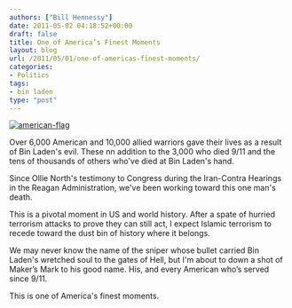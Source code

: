 ```yaml
---
authors: ["Bill Hennessy"]
date: 2011-05-02 04:18:52+00:00
draft: false
title: One of America’s Finest Moments
layout: blog
url: /2011/05/01/one-of-americas-finest-moments/
categories:
- Politics
tags:
- bin laden
type: "post"
---
```


[![american-flag](https://hennessysview.com/wp-content/uploads/2011/05/american-flag_thumb.jpg)
](https://hennessysview.com/wp-content/uploads/2011/05/american-flag.jpg)

Over 6,000 American and 10,000 allied warriors gave their lives as a result of Bin Laden's evil. These nn addition to the 3,000 who died 9/11 and the tens of thousands of others who've died at Bin Laden's hand. 

Since Ollie North's testimony to Congress during the Iran-Contra Hearings in the Reagan Administration, we've been working toward this one man's death. 

This is a pivotal moment in US and world history. After a spate of hurried terrorism attacks to prove they can still act, I expect Islamic terrorism to recede toward the dust bin of history where it belongs.

We may never know the name of the sniper whose bullet carried Bin Laden's wretched soul to the gates of Hell, but I'm about to down a shot of Maker’s Mark to his good name. His, and every American who’s served since 9/11. 

This is one of America's finest moments.
